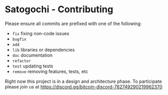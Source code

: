 # Satogochi - Contributing
Please ensure all commits are prefixed with one of the following:

 - `fix` fixing non-code issues
 - `bugfix`
 - `add`
 - `lib` libraries or dependencies
 - `doc` documentation
 - `refactor`
 - `test` updating tests
 - `remove` removing features, tests, etc

Right now this project is in a design and architecture phase. To participate please join us at https://discord.gg/bitcoin-discord-782749290219962370